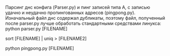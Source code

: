 Парсинг днс конфига (Parser.py) и пинг записей типа A, с записью удачно и неудачно пропингованных адресов (pingpong.py).
Изначальный файл днс содержал дубликаты, поэтому файл, полученный после parser.py лучше обработать стандартными средствами линукса:
python parser.py [FILENAME]

sort [FILENAME] | uniq > [FILENAME2]

python pingpong.py [FILENAME]
